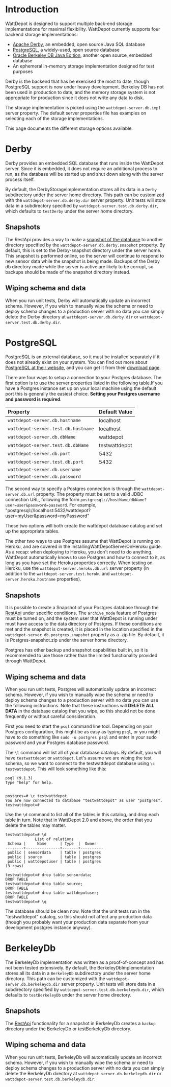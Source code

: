 # Introduction #

WattDepot is designed to support multiple back-end storage implementations for maximal flexibility. WattDepot currently supports four backend storage implementations:

  * [Apache Derby](http://db.apache.org/derby/), an embedded, open source Java SQL database
  * [PostgreSQL](http://www.postgresql.org/), a widely-used, open source database
  * [Oracle Berkeley DB Java Edition](http://www.oracle.com/technetwork/products/berkeleydb/overview/index-093405.html), another open source, embedded database
  * An ephemeral in-memory storage implementation designed for test purposes

Derby is the backend that has be exercised the most to date, though PostgreSQL support is now under heavy development. Berkeley DB has not been used in production to date, and the memory storage system is not appropriate for production since it does not write any data to disk.

The storage implementation is picked using the `wattdepot-server.db.impl` server property. The default server properties file has examples on selecting each of the storage implementations.

This page documents the different storage options available.

# Derby #

Derby provides an embedded SQL database that runs inside the WattDepot server. Since it is embedded, it does not require an additional process to run, as the database will be started up and shut down along with the server process itself.

By default, the DerbyStorageImplementation stores all its data in a `Derby` subdirectory under the server home directory. This path can be customized with the `wattdepot-server.db.derby.dir` server property. Unit tests will store data in a subdirectory specified by `wattdepot-server.test.db.derby.dir`, which defaults to `testDerby` under the server home directory.

## Snapshots ##

The RestApi provides a way to make a [snapshot of the database](http://code.google.com/p/wattdepot/wiki/RestApi#PUT_{host}/db/snapshot) to another directory specified by the `wattdepot-server.db.derby.snapshot` property. By default, this is set to the Derby-snapshot directory  under the server home. This snapshot is performed online, so the server will continue to respond to new sensor data while the snapshot is being made. Backups of the Derby db directory made while the server is active are likely to be corrupt, so backups should be made of the snapshot directory instead.

## Wiping schema and data ##

When you run unit tests, Derby will automatically update an incorrect schema. However, if you wish to manually wipe the schema or need to deploy schema changes to a production server with no data you can simply delete the Derby directory at `wattdepot-server.db.derby.dir` or `wattdepot-server.test.db.derby.dir`.

# PostgreSQL #

PostgreSQL is an external database, so it must be installed separately if it does not already exist on your system. You can find out more about [PostgreSQL at their website](http://www.postgresql.org/), and you can get it from their [download page](http://www.postgresql.org/download/).

There are four ways to setup a connection to your Postgres database. The first option is to use the server properties listed in the following table.If you have a Postgres instance set up on your local machine using the default port this is generally the easiest choice. **Setting your Postgres username and password is required**.

| **Property** | **Default Value** |
|:-------------|:------------------|
|`wattdepot-server.db.hostname` | localhost         |
|`wattdepot-server.test.db.hostname` | localhost         |
|`wattdepot-server.db.dbName` | wattdepot         |
|`wattdepot-server.test.db.dbName` | testwattdepot     |
|`wattdepot-server.db.port` | 5432              |
|`wattdepot-server.test.db.port` | 5432              |
|`wattdepot-server.db.username` |                   |
|`wattdepot-server.db.password` |                   |



The second way to specify a Postgres connection is through the `wattdepot-server.db.url` property. The property must be set to a valid JDBC connection URL, following the form `postgresql://hostName/dbName?user=user&password=password`. For example, "postgresql://localhost:5432/wattdepot?user=myUser&password=myPassword"

These two options will both create the wattdepot database catalog and set up the appropriate tables.

The other two ways to use Postgres assume that WattDepot is running on Heroku, and are covered in the InstallingWattDepotServerOnHeroku guide. As a recap: when deploying to Heroku, you don't need to do anything. WattDepot automatically knows to use Postgres and how to connect to it, as long as you have set the Heroku properties correctly. When testing on Heroku, use the `wattdepot-server.heroku.db.url` server property (in addition to the `wattdepot-server.test.heroku` and `wattdepot-server.heroku.hostname` properties).

## Snapshots ##

It is possible to create a Snapshot of your Postgres database through the [RestApi](http://code.google.com/p/wattdepot/wiki/RestApi#PUT_{host}/db/snapshot) under specific conditions. The `archive_mode` feature of Postgres must be turned on, and the system user that WattDepot is running under must have access to the data directory of Postgres. If these conditions are met and the snapshot is created, it is placed in the location specified in the `wattdepot-server.db.postgres.snapshot` property as a .zip file. By default, it is Postgres-snapshot.zip under the server home directory.

Postgres has other backup and snapshot capabilities built in, so it is recommended to use those rather than the limited functionality provided through WattDepot.

## Wiping schema and data ##

When you run unit tests, Postgres will automatically update an incorrect schema. However, if you wish to manually wipe the schema or need to deploy schema changes to a production server with no data you can use the following instructions. Note that these instructions will **DELETE ALL DATA** in the database catalog that you wipe, so this should not be done frequently or without careful consideration.

First you need to start the `psql` command line tool. Depending on your Postgres configuration, this might be as easy as typing `psql`, or you might have to do something like `sudo -u postgres psql` and enter in your sudo password and your Postgres database password.

The `\l` command will list all of your database catalogs. By default, you will have `testwattdepot` or `wattdepot`. Let's assume we are wiping the test schema, so we want to connect to the testwattdepot database using `\c testwattdepot`. This will look something like this:

```
psql (9.1.3)
Type "help" for help.


postgres=# \c testwattdepot
You are now connected to database "testwattdepot" as user "postgres".
testwattdepot=#
```

Use the `\d` command to list all of the tables in this catalog, and drop each table in turn. Note that in WattDepot 2.0 and above, the order that you delete the tables may matter.

```
testwattdepot=# \d
             List of relations
 Schema |     Name      | Type  |  Owner   
--------+---------------+-------+----------
 public | sensordata    | table | postgres
 public | source        | table | postgres
 public | wattdepotuser | table | postgres
(3 rows)

testwattdepot=# drop table sensordata;
DROP TABLE
testwattdepot=# drop table source;
DROP TABLE
testwattdepot=# drop table wattdepotuser;
DROP TABLE
testwattdepot=# \q
```

The database should be clean now. Note that the unit tests run in the "testwattdepot" catalog, so this should not affect any production data (though you probably want your production data separate from your development postgres instance anyway).

# BerkeleyDb #

The BerkeleyDb implementation was written as a proof-of-concept and has not been tested extensively. By default, the BerkeleyDbImplementation stores all its data in a `BerkeleyDb` subdirectory under the server home directory. This path can be customized with the `wattdepot-server.db.berkeleydb.dir` server property. Unit tests will store data in a subdirectory specified by `wattdepot-server.test.db.berkeleydb.dir`, which defaults to `testBerkeleyDb` under the server home directory.

## Snapshots ##
The [RestApi](http://code.google.com/p/wattdepot/wiki/RestApi#PUT_{host}/db/snapshot) functionality for a snapshot in BerkeleyDb creates a `backup` directory under the BerkeleyDb or testBerkeleyDb directory.

## Wiping schema and data ##

When you run unit tests, BerkeleyDb will automatically update an incorrect schema. However, if you wish to manually wipe the schema or need to deploy schema changes to a production server with no data you can simply delete the BerkeleyDb directory at `wattdepot-server.db.berkeleydb.dir` or `wattdepot-server.test.db.berkeleydb.dir`.